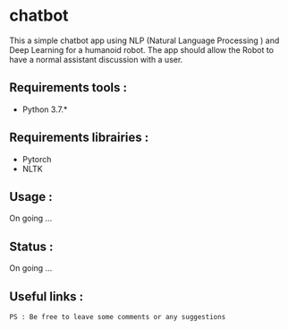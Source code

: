 # chatbot

This a simple chatbot app using NLP (Natural Language Processing ) and Deep Learning for a humanoid robot.
The app should allow the Robot to have a normal assistant discussion with a user.

## Requirements tools : 
- Python 3.7.*
## Requirements librairies : 
- Pytorch
- NLTK

## Usage :

On going ...

## Status : 

On going ...


## Useful links :

``` PS : Be free to leave some comments or any suggestions ``` 

